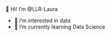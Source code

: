 👋 Hi! I’m @LLR-Laura

- 👀 I’m interested in data
- 🌱 I’m currently learning Data Science

<!---
LLR-Laura/LLR-Laura is a ✨ special ✨ repository because its `README.md` (this file) appears on your GitHub profile.
You can click the Preview link to take a look at your changes.
--->
